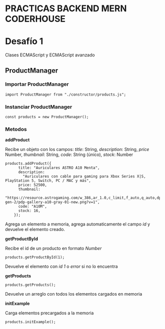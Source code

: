 # PRACTICAS BACKEND MERN CODERHOUSE

# Desafío 1

Clases ECMAScript y ECMAScript avanzado

## ProductManager

### Importar ProductManager

```
import ProductManager from "./constructor/products.js";
```

### Instanciar ProductManager

```
const products = new ProductManager();
```

### Metodos

**addProduct**

Recibe un objeto con los campos:
_title_: String,
_description_: String,
_price_ Number,
_thumbnail_: String,
_code_: String (único),
_stock_: Number

```
products.addProduct({
      title: "Auriculares ASTRO A10 Menta",
      description:
        "Auriculares con cable para gaming para Xbox Series X|S, PlayStation 5, Switch, PC / MAC y más",
      price: 52500,
      thumbnail:
        "https://resource.astrogaming.com/w_386,ar_1.0,c_limit,f_auto,q_auto,dpr_2.0/d_transparent.gif/content/dam/astro/en/products/a10-gen-2/pdp-gallery-a10-gray-01-new.png?v=1",
      code: "A10M",
      stock: 16,
    });
```

Agrega un elemento a memoria, agrega automaticamente el campo _id_ y devuelve el elemento creado.

**getProductById**

Recibe el id de un producto en formato _Number_

```
products.getProductById(1);
```

Devuelve el elemento con _id 1_ o _error_ si no lo encuentra

**getProducts**

```
products.getProducts();
```

Devuelve un arreglo con todos los elementos cargados en memoria

**initExample**

Carga elementos precargados a la memoria

```
products.initExample();
```
